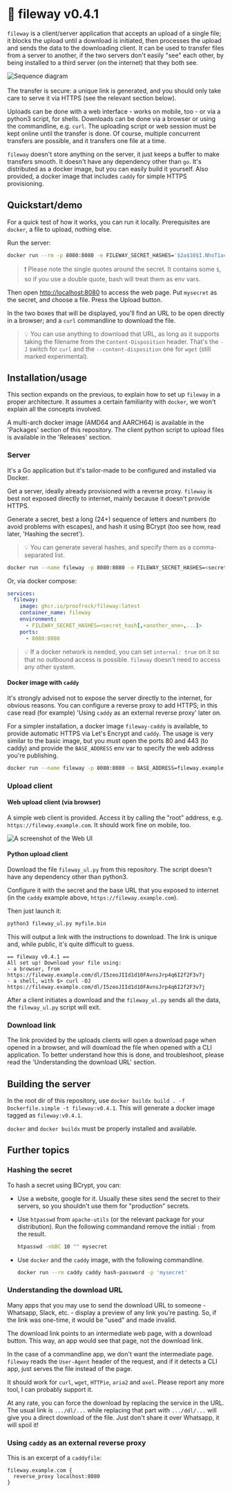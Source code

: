 # 🚠 fileway v0.4.1

`fileway` is a client/server application that accepts an upload of a single file; it blocks the upload until a download is initiated, then processes the upload and sends the data to the downloading client. It can be used to transfer files from a server to another, if the two servers don't easily "see" each other, by being installed to a third server (on the internet) that they both see.

![Sequence diagram](resources/seq_diagram.png)
<br>
<br>
The transfer is secure: a unique link is generated, and you should only take care to serve it via HTTPS (see the relevant section below).

Uploads can be done with a web interface - works on mobile, too - or via a python3 script, for shells. Downloads can be done via a browser or using the commandline, e.g. `curl`. The uploading script or web session must be kept online until the transfer is done. Of course, multiple concurrent transfers are possible, and it transfers one file at a time.

`fileway` doesn't store anything on the server, it just keeps a buffer to make transfers smooth. It doesn't have any dependency other than `go`. It's distributed as a docker image, but you can easily build it yourself. Also provided, a docker image that includes `caddy` for simple HTTPS provisioning.

## Quickstart/demo

For a quick test of how it works, you can run it locally. Prerequisites are `docker`, a file to upload, nothing else.

Run the server:

```bash
docker run --rm -p 8080:8080 -e FILEWAY_SECRET_HASHES='$2a$10$I.NhoT1acD9XkXmXn1IMSOp0qhZDd63iSw1RfHZP7nzyg/ItX5eVa' ghcr.io/proofrock/fileway:latest
```

> ❗ Please note the single quotes around the secret. It contains some `$`, so if you use a double quote, bash will treat them as env vars.

Then open [http://localhost:8080](http://localhost:8080) to access the web page. Put `mysecret` as the secret, and choose a file. Press the Upload button.

In the two boxes that will be displayed, you'll find an URL to be open directly in a browser; and a `curl` commandline to download the file.

> 💡 You can use anything to download that URL, as long as it supports taking the filename from the `Content-Disposition` header. That's the `-J` switch for `curl` and the `--content-disposition` one for `wget` (still marked experimental).

## Installation/usage

This section expands on the previous, to explain how to set up `fileway` in a proper architecture. It assumes a certain familiarity with `docker`, we won't explain all the concepts involved.

A multi-arch docker image (AMD64 and AARCH64) is available in the 'Packages' section of this repository. The client python script to upload files is available in the 'Releases' section.

### Server

It's a Go application but it's tailor-made to be configured and installed via Docker.

Get a server, ideally already provisioned with a reverse proxy. `fileway` is best not exposed directly to internet, mainly because it doesn't provide HTTPS.

Generate a secret, best a long (24+) sequence of letters and numbers (to avoid problems with escapes), and hash it using BCrypt (too see how, read later, 'Hashing the secret').

> 💡 You can generate several hashes, and specify them as a comma-separated list.

```bash
docker run --name fileway -p 8080:8080 -e FILEWAY_SECRET_HASHES=<secret_hash[,<another_one>,...]> ghcr.io/proofrock/fileway:latest
```

Or, via docker compose:

```yaml
services:
  fileway:
    image: ghcr.io/proofrock/fileway:latest
    container_name: fileway
    environment:
      - FILEWAY_SECRET_HASHES=<secret_hash[,<another_one>,...]>
    ports:
      - 8080:8080
```

> 💡 If a docker network is needed, you can set `internal: true` on it so that no outbound access is possible. `fileway` doesn't need to access any other system.

#### Docker image with `caddy`

It's strongly advised not to expose the server directly to the internet, for obvious reasons. You can configure a reverse proxy to add HTTPS; in this case read (for example) 'Using `caddy` as an external reverse proxy' later on.

For a simpler installation, a docker image `fileway-caddy` is available, to provide automatic HTTPS via Let's Encrypt and `caddy`. The usage is very similar to the basic image, but you must open the ports 80 and 443 (to caddy) and provide the `BASE_ADDRESS` env var to specify the web address you're publishing.

```bash
docker run --name fileway -p 8080:8080 -e BASE_ADDRESS=fileway.example.com -e FILEWAY_SECRET_HASHES=<secret_hash[,<another_one>,...]> ghcr.io/proofrock/fileway-caddy:latest
```

### Upload client

#### Web upload client (via browser)

A simple web client is provided. Access it by calling the "root" address, e.g. `https://fileway.example.com`. It should work fine on mobile, too.

![A screenshot of the Web UI](resources/webui.png)

#### Python upload client

Download the file `fileway_ul.py` from this repository. The script doesn't have any dependency other than python3.

Configure it with the secret and the base URL that you exposed to internet (in the `caddy` example above, `https://fileway.example.com`).

Then just launch it:

```bash
python3 fileway_ul.py myfile.bin
```

This will output a link with the instructions to download. The link is unique and, while public, it's quite difficult to guess.

```text
== fileway v0.4.1 ==
All set up! Download your file using:
- a browser, from https://fileway.example.com/dl/I5zeoJIId1d10FAvnsJrp4q6I2f2F3v7j
- a shell, with $> curl -OJ https://fileway.example.com/dl/I5zeoJIId1d10FAvnsJrp4q6I2f2F3v7j
```

After a client initiates a download and the `fileway_ul.py` sends all the data, the `fileway_ul.py` script will exit.

### Download link

The link provided by the uploads clients will open a download page when opened in a browser, and will download the file when opened with a CLI application. To better understand how this is done, and troubleshoot, please read the 'Understanding the download URL' section.

## Building the server

In the root dir of this repository, use `docker buildx build . -f Dockerfile.simple -t fileway:v0.4.1`. This will generate a docker image tagged as `fileway:v0.4.1`.

`docker` and `docker buildx` must be properly installed and available.

## Further topics

### Hashing the secret

To hash a secret using BCrypt, you can:

- Use a website, google for it. Usually these sites send the secret to their servers, so you shouldn't use them for "production" secrets.

- Use `htpasswd` from `apache-utils` (or the relevant package for your distribution). Run the following commandand remove the initial `:` from the result.
  ```bash
  htpasswd -nbBC 10 "" mysecret
  ```
- Use `docker` and the `caddy` image, with the following commandline.
  ```bash
  docker run --rm caddy caddy hash-password -p 'mysecret'
  ```

### Understanding the download URL

Many apps that you may use to send the download URL to someone - Whatsapp, Slack, etc. - display a preview of any link you're pasting. So, if the link was one-time, it would be "used" and made invalid. 

The download link points to an intermediate web page, with a download button. This way, an app would see that page, not the download link.

In the case of a commandline app, we don't want the intermediate page. `fileway` reads the `User-Agent` header of the request, and if it detects a CLI app, just serves the file instead of the page.

It should work for `curl`, `wget`, `HTTPie`, `aria2` and `axel`. Please report any more tool, I can probably support it.

At any rate, you can force the download by replacing the service in the URL. The usual link is `.../dl/...` while replacing that part with `.../ddl/...` will give you a direct download of the file. Just don't share it over Whatsapp, it will spoil it!

### Using `caddy` as an external reverse proxy

This is an excerpt of a `caddyfile`:

```caddyfile
fileway.example.com {
  reverse_proxy localhost:8080
}
```

